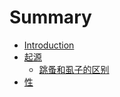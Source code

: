 # Summary

* [Introduction](README.md)
* [起源](chapter1.md)
    * [跳蚤和虱子的区别](chapter1.1.md)
* [性](chapter2.md)

